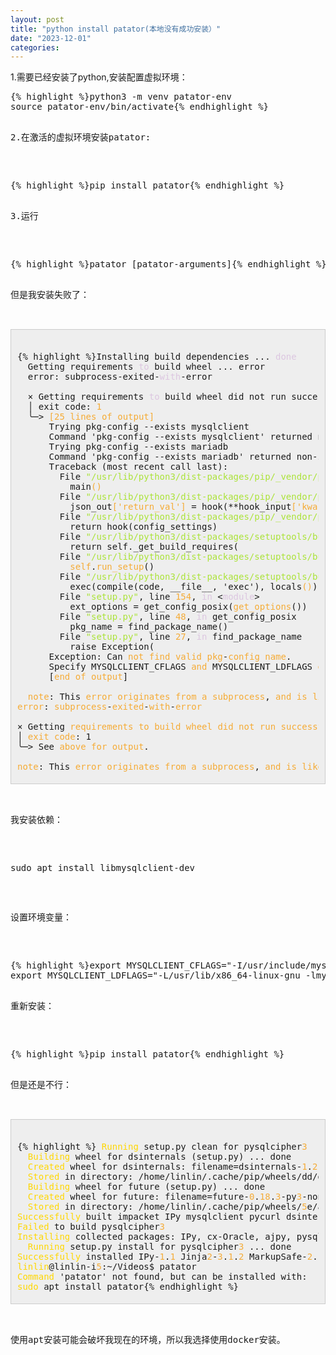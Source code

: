 ```yaml
---
layout: post
title: "python install patator(本地没有成功安装）"
date: "2023-12-01"
categories: 
---
```

<p>1.需要已经安装了python,安装配置虚拟环境：</p>

<pre style="margin-left:0px; margin-right:0px; text-align:start">
{% highlight %}python3 -m venv patator-env
source patator-env/bin/activate{% endhighlight %}

<p>2.在激活的虚拟环境安装patator:</p>

<pre style="margin-left:0px; margin-right:0px; text-align:start">
{% highlight %}pip install patator{% endhighlight %}

<p>3.运行</p>

<pre style="margin-left:0px; margin-right:0px; text-align:start">
{% highlight %}patator [patator-arguments]{% endhighlight %}

<p>但是我安装失败了：</p>

<div style="background:#eeeeee; border:1px solid #cccccc; padding:5px 10px">
<pre style="margin-left:0px; margin-right:0px; text-align:start">
{% highlight %}Installing build dependencies ... <span style="color:#dcc6e0">done</span>
  Getting requirements <span style="color:#dcc6e0">to</span> build wheel ... error
  error: subprocess-exited-<span style="color:#dcc6e0">with</span>-error
  
  &times; Getting requirements <span style="color:#dcc6e0">to</span> build wheel did not run successfully.
  │ exit code: <span style="color:#f5ab35">1</span>
  ╰─&gt; <span style="color:#f5ab35">[</span><span style="color:#f5ab35">25</span><span style="color:#f5ab35"> </span><span style="color:#f5ab35">lines</span><span style="color:#f5ab35"> </span><span style="color:#f5ab35">of</span><span style="color:#f5ab35"> </span><span style="color:#f5ab35">output</span><span style="color:#f5ab35">]</span>
      Trying pkg-config --exists mysqlclient
      Command &#39;pkg-config --exists mysqlclient&#39; returned non-zero exit status <span style="color:#f5ab35">1.</span>
      Trying pkg-config --exists mariadb
      Command &#39;pkg-config --exists mariadb&#39; returned non-zero exit status <span style="color:#f5ab35">1.</span>
      Traceback (most recent call last):
        File <span style="color:#abe338">&quot;/usr/lib/python3/dist-packages/pip/_vendor/pep517/in_process/_in_process.py&quot;</span>, line <span style="color:#f5ab35">363</span>, <span style="color:#dcc6e0">in</span> &lt;<span style="color:#dcc6e0">module</span>&gt;
          main<span style="color:#f5ab35">()</span>
        File <span style="color:#abe338">&quot;/usr/lib/python3/dist-packages/pip/_vendor/pep517/in_process/_in_process.py&quot;</span>, line <span style="color:#f5ab35">345</span>, <span style="color:#dcc6e0">in</span> main
          json_out<span style="color:#f5ab35">[&#39;</span><span style="color:#f5ab35">return_val</span><span style="color:#f5ab35">&#39;]</span> = hook(**hook_input<span style="color:#f5ab35">[&#39;</span><span style="color:#f5ab35">kwargs</span><span style="color:#f5ab35">&#39;]</span>)
        File <span style="color:#abe338">&quot;/usr/lib/python3/dist-packages/pip/_vendor/pep517/in_process/_in_process.py&quot;</span>, line <span style="color:#f5ab35">130</span>, <span style="color:#dcc6e0">in</span> get_requires_for_build_wheel
          return hook(config_settings)
        File <span style="color:#abe338">&quot;/usr/lib/python3/dist-packages/setuptools/build_meta.py&quot;</span>, line <span style="color:#f5ab35">162</span>, <span style="color:#dcc6e0">in</span> get_requires_for_build_wheel
          return self._get_build_requires(
        File <span style="color:#abe338">&quot;/usr/lib/python3/dist-packages/setuptools/build_meta.py&quot;</span>, <span style="color:#f5ab35">line</span> 143, <span style="color:#f5ab35">in</span> <span style="color:#f5ab35">_get_build_requires</span>
          <span style="color:#f5ab35">self</span>.<span style="color:#f5ab35">run_setup</span>()
        File <span style="color:#abe338">&quot;/usr/lib/python3/dist-packages/setuptools/build_meta.py&quot;</span>, line <span style="color:#f5ab35">158</span>, <span style="color:#dcc6e0">in</span> run_setup
          exec(compile(code, __file__, &#39;exec&#39;), locals<span style="color:#f5ab35">()</span>)
        File <span style="color:#abe338">&quot;setup.py&quot;</span>, line <span style="color:#f5ab35">154</span>, <span style="color:#dcc6e0">in</span> &lt;<span style="color:#dcc6e0">module</span>&gt;
          ext_options = get_config_posix(<span style="color:#f5ab35">get_options</span>())
        File <span style="color:#abe338">&quot;setup.py&quot;</span>, line <span style="color:#f5ab35">48</span>, <span style="color:#dcc6e0">in</span> get_config_posix
          pkg_name = find_package_name()
        File <span style="color:#abe338">&quot;setup.py&quot;</span>, line <span style="color:#f5ab35">27</span>, <span style="color:#dcc6e0">in</span> find_package_name
          raise Exception(
      Exception: Can <span style="color:#f5ab35">not</span> <span style="color:#f5ab35">find</span> <span style="color:#f5ab35">valid</span> <span style="color:#f5ab35">pkg</span>-<span style="color:#f5ab35">config</span> <span style="color:#f5ab35">name</span>.
      Specify MYSQLCLIENT_CFLAGS <span style="color:#f5ab35">and</span> MYSQLCLIENT_LDFLAGS <span style="color:#f5ab35">env</span> <span style="color:#f5ab35">vars</span> <span style="color:#f5ab35">manually</span>
      [<span style="color:#f5ab35">end</span> <span style="color:#f5ab35">of</span> <span style="color:#f5ab35">output</span>]
  
  <span style="color:#f5ab35">note</span>: This <span style="color:#f5ab35">error</span> <span style="color:#f5ab35">originates</span> <span style="color:#f5ab35">from</span> <span style="color:#f5ab35">a</span> <span style="color:#f5ab35">subprocess</span>, <span style="color:#f5ab35">and</span> <span style="color:#f5ab35">is</span> <span style="color:#f5ab35">likely</span> <span style="color:#f5ab35">not</span> <span style="color:#f5ab35">a</span> <span style="color:#f5ab35">problem</span> <span style="color:#f5ab35">with</span> <span style="color:#f5ab35">pip</span>.
<span style="color:#f5ab35">error</span>: <span style="color:#f5ab35">subprocess</span>-<span style="color:#f5ab35">exited</span>-<span style="color:#f5ab35">with</span>-<span style="color:#f5ab35">error</span>

&times; Getting <span style="color:#f5ab35">requirements</span> <span style="color:#f5ab35">to</span> <span style="color:#f5ab35">build</span> <span style="color:#f5ab35">wheel</span> <span style="color:#f5ab35">did</span> <span style="color:#f5ab35">not</span> <span style="color:#f5ab35">run</span> <span style="color:#f5ab35">successfully</span>.
│ <span style="color:#f5ab35">exit</span> <span style="color:#f5ab35">code</span>: 1
╰─&gt; See <span style="color:#f5ab35">above</span> <span style="color:#f5ab35">for</span> <span style="color:#f5ab35">output</span>.

<span style="color:#f5ab35">note</span>: This <span style="color:#f5ab35">error</span> <span style="color:#f5ab35">originates</span> <span style="color:#f5ab35">from</span> <span style="color:#f5ab35">a</span> <span style="color:#f5ab35">subprocess</span>, <span style="color:#f5ab35">and</span> <span style="color:#f5ab35">is</span> <span style="color:#f5ab35">likely</span> <span style="color:#f5ab35">not</span> <span style="color:#f5ab35">a</span> <span style="color:#f5ab35">problem</span> <span style="color:#f5ab35">with</span> <span style="color:#f5ab35">pip</span>.{% endhighlight %}
</div>

<p>我安装依赖：</p>

<p>sudo apt install libmysqlclient-dev</p>

<p>设置环境变量：</p>

<pre style="margin-left:0px; margin-right:0px; text-align:start">
{% highlight %}export MYSQLCLIENT_CFLAGS=&quot;-I/usr/include/mysql&quot;
export MYSQLCLIENT_LDFLAGS=&quot;-L/usr/lib/x86_64-linux-gnu -lmysqlclient&quot;{% endhighlight %}

<p>重新安装：</p>

<pre style="margin-left:0px; margin-right:0px; text-align:start">
{% highlight %}pip install patator{% endhighlight %}

<p>但是还是不行：</p>

<div style="background:#eeeeee; border:1px solid #cccccc; padding:5px 10px">
<pre style="margin-left:0px; margin-right:0px; text-align:start">
{% highlight %} <span style="color:#ffd700">Running</span> setup.py clean for pysqlcipher<span style="color:#f5ab35">3</span>
  <span style="color:#ffd700">Building</span> wheel for dsinternals (setup.py) ... done
  <span style="color:#ffd700">Created</span> wheel for dsinternals: filename=dsinternals-<span style="color:#f5ab35">1</span>.<span style="color:#f5ab35">2</span>.<span style="color:#f5ab35">4</span>-py<span style="color:#f5ab35">3</span>-none-any.whl size=<span style="color:#f5ab35">208334</span> sha<span style="color:#f5ab35">256</span>=<span style="color:#f5ab35">3</span>b<span style="color:#f5ab35">074</span>c<span style="color:#f5ab35">371</span>d<span style="color:#f5ab35">3</span>dd<span style="color:#f5ab35">0742</span>f<span style="color:#f5ab35">83</span>d<span style="color:#f5ab35">772</span>c<span style="color:#f5ab35">9</span>f<span style="color:#f5ab35">456</span>c<span style="color:#f5ab35">586</span>e<span style="color:#f5ab35">8</span>cd<span style="color:#f5ab35">086</span>b<span style="color:#f5ab35">37</span>ccca<span style="color:#f5ab35">1</span>a<span style="color:#f5ab35">6189</span>e<span style="color:#f5ab35">76662</span>d<span style="color:#f5ab35">8</span>df
  <span style="color:#ffd700">Stored</span> in directory: /home/linlin/.cache/pip/wheels/dd/dc/<span style="color:#f5ab35">71</span>/<span style="color:#f5ab35">93</span>fb<span style="color:#f5ab35">7</span>be<span style="color:#f5ab35">53723</span>b<span style="color:#f5ab35">600</span>c<span style="color:#f5ab35">4363</span>af<span style="color:#f5ab35">8</span>f<span style="color:#f5ab35">0</span>bc<span style="color:#f5ab35">1</span>b<span style="color:#f5ab35">88</span>aee<span style="color:#f5ab35">50</span>a<span style="color:#f5ab35">988</span>d<span style="color:#f5ab35">26266598</span>
  <span style="color:#ffd700">Building</span> wheel for future (setup.py) ... done
  <span style="color:#ffd700">Created</span> wheel for future: filename=future-<span style="color:#f5ab35">0</span>.<span style="color:#f5ab35">18</span>.<span style="color:#f5ab35">3</span>-py<span style="color:#f5ab35">3</span>-none-any.whl size=<span style="color:#f5ab35">492037</span> sha<span style="color:#f5ab35">256</span>=dea<span style="color:#f5ab35">90</span>d<span style="color:#f5ab35">24</span>f<span style="color:#f5ab35">8</span>f<span style="color:#f5ab35">4</span>ecb<span style="color:#f5ab35">19809</span>ddfeca<span style="color:#f5ab35">2</span>c<span style="color:#f5ab35">67</span>bcc<span style="color:#f5ab35">39183</span>ac<span style="color:#f5ab35">2</span>ffbfecc<span style="color:#f5ab35">1651</span>f<span style="color:#f5ab35">895</span>b<span style="color:#f5ab35">8</span>ec<span style="color:#f5ab35">7301</span>
  <span style="color:#ffd700">Stored</span> in directory: /home/linlin/.cache/pip/wheels/<span style="color:#f5ab35">5</span>e/a<span style="color:#f5ab35">9</span>/<span style="color:#f5ab35">47</span>/f<span style="color:#f5ab35">118</span>e<span style="color:#f5ab35">66</span>afd<span style="color:#f5ab35">12240</span>e<span style="color:#f5ab35">4662752</span>cc<span style="color:#f5ab35">22</span>cefae<span style="color:#f5ab35">5</span>d<span style="color:#f5ab35">97275623</span>aa<span style="color:#f5ab35">8</span>ef<span style="color:#f5ab35">57</span>d
<span style="color:#ffd700">Successfully</span> built impacket IPy mysqlclient pycurl dsinternals future
<span style="color:#ffd700">Failed</span> to build pysqlcipher<span style="color:#f5ab35">3</span>
<span style="color:#ffd700">Installing</span> collected packages: IPy, cx-Oracle, ajpy, pysqlcipher<span style="color:#f5ab35">3</span>, pysmi, pycurl, pycparser, psycopg<span style="color:#f5ab35">2</span>-binary, mysqlclient, MarkupSafe, ldap<span style="color:#f5ab35">3</span>, itsdangerous, future, dsinternals, click, charset_normalizer, blinker, bcrypt, Werkzeug, pysnmp, ldapdomaindump, Jinja<span style="color:#f5ab35">2</span>, cffi, flask, cryptography, pyopenssl, paramiko, impacket, patator
  <span style="color:#ffd700">Running</span> setup.py install for pysqlcipher<span style="color:#f5ab35">3</span> ... done
<span style="color:#ffd700">Successfully</span> installed IPy-<span style="color:#f5ab35">1</span>.<span style="color:#f5ab35">1</span> Jinja<span style="color:#f5ab35">2</span>-<span style="color:#f5ab35">3</span>.<span style="color:#f5ab35">1</span>.<span style="color:#f5ab35">2</span> MarkupSafe-<span style="color:#f5ab35">2</span>.<span style="color:#f5ab35">1</span>.<span style="color:#f5ab35">3</span> Werkzeug-<span style="color:#f5ab35">3</span>.<span style="color:#f5ab35">0</span>.<span style="color:#f5ab35">1</span> ajpy-<span style="color:#f5ab35">0</span>.<span style="color:#f5ab35">0</span>.<span style="color:#f5ab35">5</span> bcrypt-<span style="color:#f5ab35">4</span>.<span style="color:#f5ab35">1</span>.<span style="color:#f5ab35">1</span> blinker-<span style="color:#f5ab35">1</span>.<span style="color:#f5ab35">7</span>.<span style="color:#f5ab35">0</span> cffi-<span style="color:#f5ab35">1</span>.<span style="color:#f5ab35">16</span>.<span style="color:#f5ab35">0</span> charset_normalizer-<span style="color:#f5ab35">3</span>.<span style="color:#f5ab35">3</span>.<span style="color:#f5ab35">2</span> click-<span style="color:#f5ab35">8</span>.<span style="color:#f5ab35">1</span>.<span style="color:#f5ab35">7</span> cryptography-<span style="color:#f5ab35">41</span>.<span style="color:#f5ab35">0</span>.<span style="color:#f5ab35">7</span> cx-Oracle-<span style="color:#f5ab35">8</span>.<span style="color:#f5ab35">3</span>.<span style="color:#f5ab35">0</span> dsinternals-<span style="color:#f5ab35">1</span>.<span style="color:#f5ab35">2</span>.<span style="color:#f5ab35">4</span> flask-<span style="color:#f5ab35">3</span>.<span style="color:#f5ab35">0</span>.<span style="color:#f5ab35">0</span> future-<span style="color:#f5ab35">0</span>.<span style="color:#f5ab35">18</span>.<span style="color:#f5ab35">3</span> impacket-<span style="color:#f5ab35">0</span>.<span style="color:#f5ab35">11</span>.<span style="color:#f5ab35">0</span> itsdangerous-<span style="color:#f5ab35">2</span>.<span style="color:#f5ab35">1</span>.<span style="color:#f5ab35">2</span> ldap<span style="color:#f5ab35">3</span>-<span style="color:#f5ab35">2</span>.<span style="color:#f5ab35">9</span>.<span style="color:#f5ab35">1</span> ldapdomaindump-<span style="color:#f5ab35">0</span>.<span style="color:#f5ab35">9</span>.<span style="color:#f5ab35">4</span> mysqlclient-<span style="color:#f5ab35">2</span>.<span style="color:#f5ab35">1</span>.<span style="color:#f5ab35">1</span> paramiko-<span style="color:#f5ab35">3</span>.<span style="color:#f5ab35">3</span>.<span style="color:#f5ab35">1</span> patator-<span style="color:#f5ab35">1</span>.<span style="color:#f5ab35">0</span> psycopg<span style="color:#f5ab35">2</span>-binary-<span style="color:#f5ab35">2</span>.<span style="color:#f5ab35">9</span>.<span style="color:#f5ab35">9</span> pycparser-<span style="color:#f5ab35">2</span>.<span style="color:#f5ab35">21</span> pycurl-<span style="color:#f5ab35">7</span>.<span style="color:#f5ab35">45</span>.<span style="color:#f5ab35">2</span> pyopenssl-<span style="color:#f5ab35">23</span>.<span style="color:#f5ab35">3</span>.<span style="color:#f5ab35">0</span> pysmi-<span style="color:#f5ab35">0</span>.<span style="color:#f5ab35">3</span>.<span style="color:#f5ab35">4</span> pysnmp-<span style="color:#f5ab35">4</span>.<span style="color:#f5ab35">4</span>.<span style="color:#f5ab35">12</span> pysqlcipher<span style="color:#f5ab35">3</span>
<span style="color:#ffd700">linlin</span>@linlin-i<span style="color:#f5ab35">5</span>:~/Videos$ patator
<span style="color:#ffd700">Command</span> &#39;patator&#39; not found, but can be installed with:
<span style="color:#ffd700">sudo</span> apt install patator{% endhighlight %}
</div>

<p>使用apt安装可能会破坏我现在的环境，所以我选择使用docker安装。</p>

